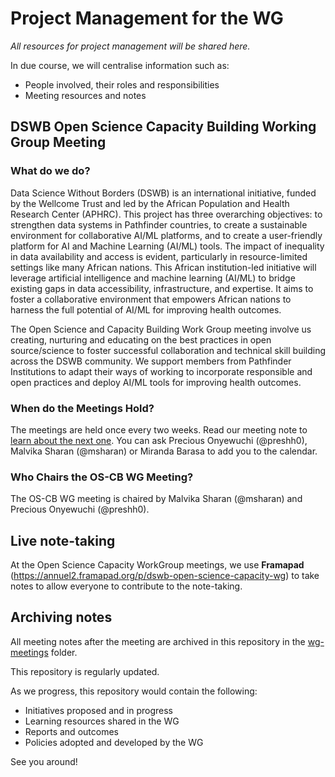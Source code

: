 # Project Management for the WG

*All resources for project management will be shared here.*

In due course, we will centralise information such as:
- People involved, their roles and responsibilities
- Meeting resources and notes

## DSWB Open Science Capacity Building Working Group Meeting

### What do we do? 

Data Science Without Borders (DSWB) is an international initiative, funded by the Wellcome Trust and led by the African Population and Health Research Center (APHRC). This project has three overarching objectives: to strengthen data systems in Pathfinder countries, to create a sustainable environment for collaborative AI/ML platforms, and to create a user-friendly platform for AI and Machine Learning (AI/ML) tools. The impact of inequality in data availability and access is evident, particularly in resource-limited settings like many African nations. This African institution-led initiative will leverage artificial intelligence and machine learning (AI/ML) to bridge existing gaps in data accessibility, infrastructure, and expertise. It aims to foster a collaborative environment that empowers African nations to harness the full potential of AI/ML for improving health outcomes. 

The Open Science and Capacity Building Work Group meeting involve us creating, nurturing and educating on the best practices in open source/science to foster successful collaboration and technical skill building across the DSWB community. We support members from Pathfinder Institutions to adapt their ways of working to incorporate responsible and open practices and deploy AI/ML tools for improving health outcomes.


### When do the Meetings Hold? 

The meetings are held once every two weeks. Read our meeting note to [learn about the next one](https://annuel2.framapad.org/p/dswb-open-science-capacity-wg). You can ask Precious Onyewuchi (@preshh0), Malvika Sharan (@msharan) or Miranda Barasa to add you to the calendar. 

### Who Chairs the OS-CB WG Meeting?

The OS-CB WG meeting is chaired by Malvika Sharan (@msharan) and Precious Onyewuchi (@preshh0).

## Live note-taking

At the Open Science Capacity WorkGroup meetings, we use **Framapad** (https://annuel2.framapad.org/p/dswb-open-science-capacity-wg) to take notes to allow everyone to contribute to the note-taking.

## Archiving notes

All meeting notes after the meeting are archived in this repository in the [wg-meetings](./wg-meetings) folder.

This repository is regularly updated.

As we progress, this repository would contain the following: 

- Initiatives proposed and in progress
- Learning resources shared in the WG
- Reports and outcomes
- Policies adopted and developed by the WG


See you around!
